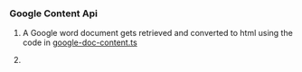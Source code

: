 ### Google Content Api

1. A Google word document gets retrieved and converted to html using the code in [google-doc-content.ts](./google-content-api/src/google-doc-content.ts)

2. 